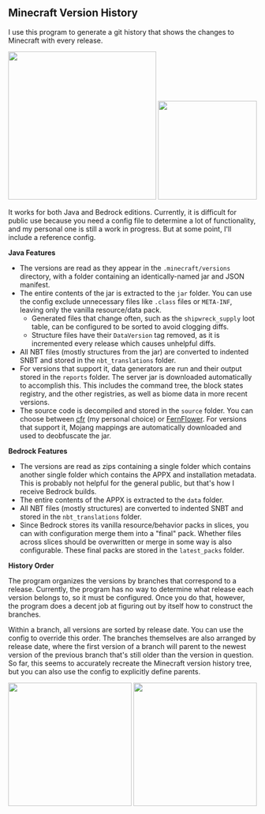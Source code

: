 ## Minecraft Version History
I use this program to generate a git history that shows the changes to Minecraft with every release.

<img src="https://i.imgur.com/lOSNnVi.png" width=300> <img src="https://i.imgur.com/UGVEbv9.png" width=200>

It works for both Java and Bedrock editions. Currently, it is difficult for public use because you need a config file to determine a lot of functionality, and my personal one is still a work in progress. But at some point, I'll include a reference config.

**Java Features**
* The versions are read as they appear in the `.minecraft/versions` directory, with a folder containing an identically-named jar and JSON manifest.
* The entire contents of the jar is extracted to the `jar` folder. You can use the config exclude unnecessary files like `.class` files or `META-INF`, leaving only the vanilla resource/data pack.
  - Generated files that change often, such as the `shipwreck_supply` loot table, can be configured to be sorted to avoid clogging diffs.
  - Structure files have their `DataVersion` tag removed, as it is incremented every release which causes unhelpful diffs.
* All NBT files (mostly structures from the jar) are converted to indented SNBT and stored in the `nbt_translations` folder.
* For versions that support it, data generators are run and their output stored in the `reports` folder. The server jar is downloaded automatically to accomplish this. This includes the command tree, the block states registry, and the other registries, as well as biome data in more recent versions.
* The source code is decompiled and stored in the `source` folder. You can choose between [cfr](https://github.com/leibnitz27/cfr) (my personal choice) or [FernFlower](https://github.com/fesh0r/fernflower). For versions that support it, Mojang mappings are automatically downloaded and used to deobfuscate the jar.

**Bedrock Features**
* The versions are read as zips containing a single folder which contains another single folder which contains the APPX and installation metadata. This is probably not helpful for the general public, but that's how I receive Bedrock builds.
* The entire contents of the APPX is extracted to the `data` folder.
* All NBT files (mostly structures) are converted to indented SNBT and stored in the `nbt_translations` folder.
* Since Bedrock stores its vanilla resource/behavior packs in slices, you can with configuration merge them into a "final" pack. Whether files across slices should be overwritten or merge in some way is also configurable. These final packs are stored in the `latest_packs` folder.

**History Order**

The program organizes the versions by branches that correspond to a release. Currently, the program has no way to determine what release each version belongs to, so it must be configured. Once you do that, however, the program does a decent job at figuring out by itself how to construct the branches.

Within a branch, all versions are sorted by release date. You can use the config to override this order. The branches themselves are also arranged by release date, where the first version of a branch will parent to the newest version of the previous branch that's still older than the version in question. So far, this seems to accurately recreate the Minecraft version history tree, but you can also use the config to explicitly define parents.

<img src="https://i.imgur.com/VAZvxCL.png" height=250> <img src="https://i.imgur.com/b9RVT3t.png" height=250>
